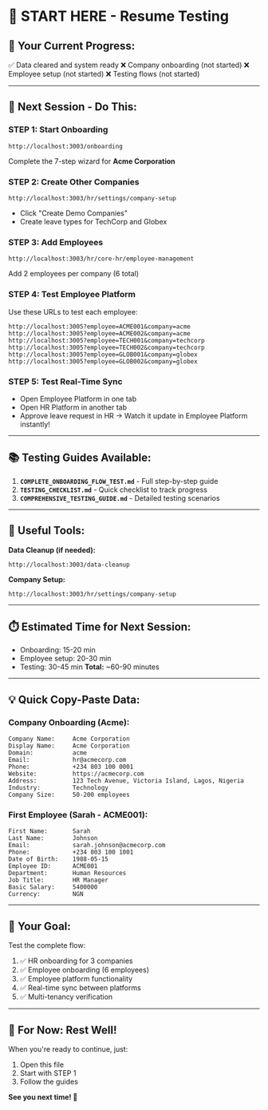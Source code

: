 # 🚀 START HERE - Resume Testing

## 📍 **Your Current Progress:**

✅ Data cleared and system ready
❌ Company onboarding (not started)
❌ Employee setup (not started)
❌ Testing flows (not started)

---

## 🎯 **Next Session - Do This:**

### **STEP 1: Start Onboarding**
```
http://localhost:3003/onboarding
```
Complete the 7-step wizard for **Acme Corporation**

### **STEP 2: Create Other Companies**
```
http://localhost:3003/hr/settings/company-setup
```
- Click "Create Demo Companies"
- Create leave types for TechCorp and Globex

### **STEP 3: Add Employees**
```
http://localhost:3003/hr/core-hr/employee-management
```
Add 2 employees per company (6 total)

### **STEP 4: Test Employee Platform**
Use these URLs to test each employee:
```
http://localhost:3005?employee=ACME001&company=acme
http://localhost:3005?employee=ACME002&company=acme
http://localhost:3005?employee=TECH001&company=techcorp
http://localhost:3005?employee=TECH002&company=techcorp
http://localhost:3005?employee=GLOB001&company=globex
http://localhost:3005?employee=GLOB002&company=globex
```

### **STEP 5: Test Real-Time Sync**
- Open Employee Platform in one tab
- Open HR Platform in another tab
- Approve leave request in HR → Watch it update in Employee Platform instantly!

---

## 📚 **Testing Guides Available:**

1. **`COMPLETE_ONBOARDING_FLOW_TEST.md`** - Full step-by-step guide
2. **`TESTING_CHECKLIST.md`** - Quick checklist to track progress
3. **`COMPREHENSIVE_TESTING_GUIDE.md`** - Detailed testing scenarios

---

## 🔧 **Useful Tools:**

**Data Cleanup (if needed):**
```
http://localhost:3003/data-cleanup
```

**Company Setup:**
```
http://localhost:3003/hr/settings/company-setup
```

---

## ⏱️ **Estimated Time for Next Session:**

- Onboarding: 15-20 min
- Employee setup: 20-30 min
- Testing: 30-45 min
**Total:** ~60-90 minutes

---

## 💡 **Quick Copy-Paste Data:**

### **Company Onboarding (Acme):**
```
Company Name:     Acme Corporation
Display Name:     Acme Corporation
Domain:           acme
Email:            hr@acmecorp.com
Phone:            +234 803 100 0001
Website:          https://acmecorp.com
Address:          123 Tech Avenue, Victoria Island, Lagos, Nigeria
Industry:         Technology
Company Size:     50-200 employees
```

### **First Employee (Sarah - ACME001):**
```
First Name:       Sarah
Last Name:        Johnson
Email:            sarah.johnson@acmecorp.com
Phone:            +234 803 100 1001
Date of Birth:    1988-05-15
Employee ID:      ACME001
Department:       Human Resources
Job Title:        HR Manager
Basic Salary:     5400000
Currency:         NGN
```

---

## 🎯 **Your Goal:**

Test the complete flow:
1. ✅ HR onboarding for 3 companies
2. ✅ Employee onboarding (6 employees)
3. ✅ Employee platform functionality
4. ✅ Real-time sync between platforms
5. ✅ Multi-tenancy verification

---

## 🛌 **For Now: Rest Well!**

When you're ready to continue, just:
1. Open this file
2. Start with STEP 1
3. Follow the guides

**See you next time! 🌙**







